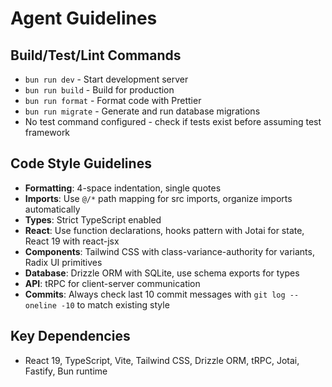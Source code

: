 # Agent Guidelines

## Build/Test/Lint Commands

- `bun run dev` - Start development server
- `bun run build` - Build for production
- `bun run format` - Format code with Prettier
- `bun run migrate` - Generate and run database migrations
- No test command configured - check if tests exist before assuming test framework

## Code Style Guidelines

- **Formatting**: 4-space indentation, single quotes
- **Imports**: Use `@/*` path mapping for src imports, organize imports automatically
- **Types**: Strict TypeScript enabled
- **React**: Use function declarations, hooks pattern with Jotai for state, React 19 with react-jsx
- **Components**: Tailwind CSS with class-variance-authority for variants, Radix UI primitives
- **Database**: Drizzle ORM with SQLite, use schema exports for types
- **API**: tRPC for client-server communication
- **Commits**: Always check last 10 commit messages with `git log --oneline -10` to match existing style

## Key Dependencies

- React 19, TypeScript, Vite, Tailwind CSS, Drizzle ORM, tRPC, Jotai, Fastify, Bun runtime
